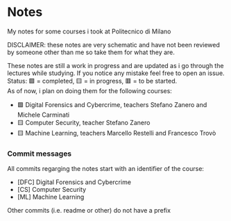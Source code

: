 # Notes
My notes for some courses i took at Politecnico di Milano

DISCLAIMER: these notes are very schematic and have not been reviewed by someone other than me so take them for what they are.

These notes are still a work in progress and are updated as i go through the lectures while studying. If you notice any mistake feel free to open an issue.  
Status: 🟩 = completed, 🟨 = in progress, 🟥 = to be started.  
As of now, i plan on doing them for the following courses:
- 🟩 Digital Forensics and Cybercrime, teachers Stefano Zanero and Michele Carminati
- 🟨 Computer Security, teacher Stefano Zanero
- 🟨 Machine Learning, teachers Marcello Restelli and Francesco Trovò

### Commit messages
All commits regarging the notes start with an identifier of the course:
- [DFC] Digital Forensics and Cybercrime
- [CS] Computer Security
- [ML] Machine Learning

Other commits (i.e. readme or other) do not have a prefix
